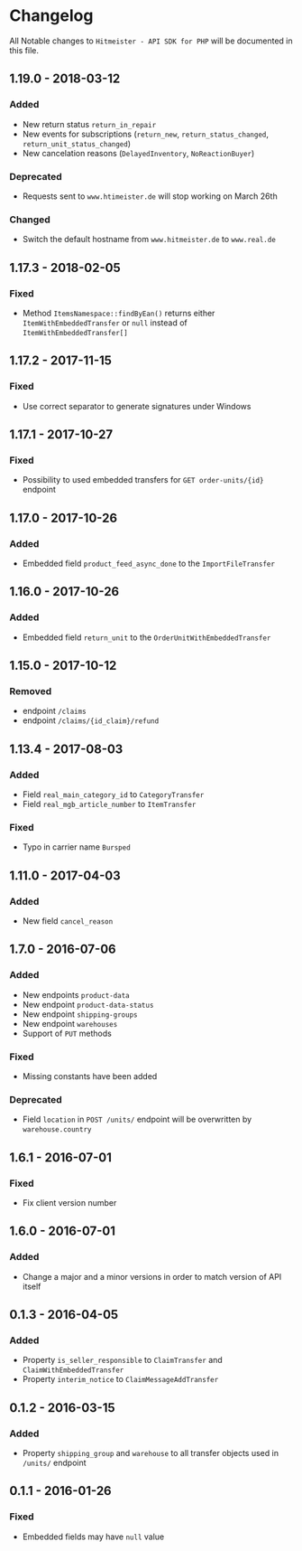 # Changelog

All Notable changes to `Hitmeister - API SDK for PHP` will be documented in this file.

## 1.19.0 - 2018-03-12

### Added

- New return status `return_in_repair`
- New events for subscriptions (`return_new`, `return_status_changed`, `return_unit_status_changed`)
- New cancelation reasons (`DelayedInventory`, `NoReactionBuyer`)

### Deprecated

- Requests sent to `www.htimeister.de` will stop working on March 26th

### Changed

- Switch the default hostname from `www.hitmeister.de` to `www.real.de`

## 1.17.3 - 2018-02-05

### Fixed

- Method `ItemsNamespace::findByEan()` returns either `ItemWithEmbeddedTransfer` or `null` instead of `ItemWithEmbeddedTransfer[]`

## 1.17.2 - 2017-11-15

### Fixed

- Use correct separator to generate signatures under Windows

## 1.17.1 - 2017-10-27

### Fixed

- Possibility to used embedded transfers for `GET order-units/{id}` endpoint

## 1.17.0 - 2017-10-26

### Added

- Embedded field `product_feed_async_done` to the `ImportFileTransfer`

## 1.16.0 - 2017-10-26

### Added

- Embedded field `return_unit` to the `OrderUnitWithEmbeddedTransfer`

## 1.15.0 - 2017-10-12

### Removed

- endpoint `/claims`
- endpoint `/claims/{id_claim}/refund`

## 1.13.4 - 2017-08-03

### Added

- Field `real_main_category_id` to `CategoryTransfer`
- Field `real_mgb_article_number` to `ItemTransfer`

### Fixed

- Typo in carrier name `Bursped`

## 1.11.0 - 2017-04-03

### Added

- New field `cancel_reason`

## 1.7.0 - 2016-07-06

### Added
- New endpoints `product-data`
- New endpoint `product-data-status`
- New endpoint `shipping-groups`
- New endpoint `warehouses`
- Support of `PUT` methods

### Fixed
- Missing constants have been added

### Deprecated
- Field `location` in `POST /units/` endpoint will be overwritten by `warehouse.country`



## 1.6.1 - 2016-07-01

### Fixed
- Fix client version number

## 1.6.0 - 2016-07-01

### Added
- Change a major and a minor versions in order to match version of API itself

## 0.1.3 - 2016-04-05

### Added
- Property `is_seller_responsible` to `ClaimTransfer` and `ClaimWithEmbeddedTransfer`
- Property `interim_notice` to `ClaimMessageAddTransfer`

## 0.1.2 - 2016-03-15

### Added
- Property `shipping_group` and `warehouse` to all transfer objects used in `/units/` endpoint

## 0.1.1 - 2016-01-26

### Fixed
- Embedded fields may have `null` value
